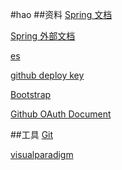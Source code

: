 #hao
##资料
[Spring 文档](https://spring.io/guides)

[Spring 外部文档](https://spring.io/guides/gs/serving-web-content/)

[es](https://elasticsearch.cn/explore)

[github deploy key](https://developer.github.com/v3/guides/managing-deploy-keys/#deploy-key)

[Bootstrap](https://v3.bootcss.com/getting-started)

[Github OAuth Document](https://developer.github.com/apps/building-oauth-apps/creating-an-oauth-app/)

##工具
[Git](https://git-scm.com/dowmload)

[visualparadigm](https://developer.github.com/apps/building-oauth-apps/creating-an-oauth-app/)
